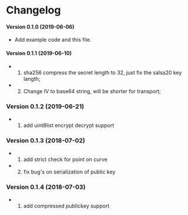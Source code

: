 Changelog
=========


#### Version 0.1.0 (2019-06-06)

* Add example code and this file.

#### Version 0.1.1 (2019-06-10)

* 1. sha256 compress the secret length to 32, just fix the salsa20 key langth;
* 2. Change IV to base64 string, will be shorter for transport;

### Version 0.1.2 (2019-06-21)
* 1. add uint8list encrypt decrypt support

### Version 0.1.3 (2018-07-02)
* 1. add strict check for point on curve
* 2. fix bug's on serialization of public key

### Version 0.1.4 (2018-07-03)
* 1. add compressed publickey support
